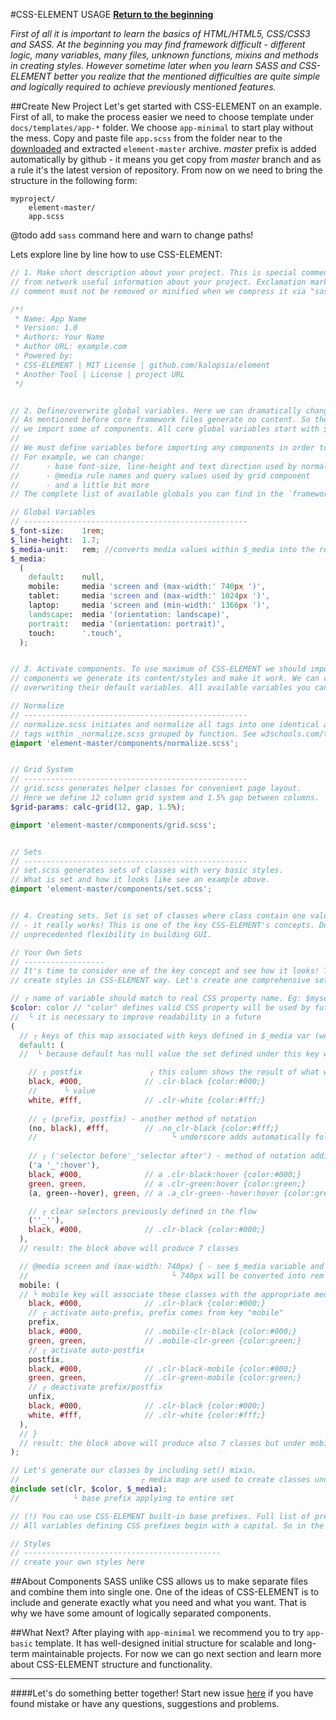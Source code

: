 #CSS-ELEMENT USAGE
**[Return to the beginning](https://github.com/kalopsia/element/blob/master/docs/0_preface.md)**<br/>

*First of all it is important to learn the basics of HTML/HTML5, CSS/CSS3 and SASS. At the beginning you may find framework difficult - different logic, many variables, many files, unknown functions, mixins and methods in creating styles. However sometime later when you learn SASS and CSS-ELEMENT better you realize that the mentioned difficulties are quite simple and logically required to achieve previously mentioned features.*

##Create New Project
Let's get started with CSS-ELEMENT on an example. First of all, to make the process easier we need to choose template under `docs/templates/app-*` folder. We choose `app-minimal` to start play without the mess. Copy and paste file `app.scss` from the folder near to the [downloaded](https://github.com/kalopsia/element/archive/master.zip) and extracted `element-master` archive. *master* prefix is added automatically by github - it means you get copy from *master* branch and as a rule it's the latest version of repository. From now on we need to bring the structure in the following form:

```
myproject/
    element-master/
    app.scss
```
@todo add `sass` command here and warn to change paths!

Lets explore line by line how to use CSS-ELEMENT:

```SCSS
// 1. Make short description about your project. This is special comment block that gives strangers
// from network useful information about your project. Exclamation mark at the beginning indicates that the
// comment must not be removed or minified when we compress it via "sass" command or by any other third-party tool.

/*!
 * Name: App Name
 * Version: 1.0
 * Authors: Your Name
 * Author URL: example.com
 * Powered by:
 * CSS-ELEMENT | MIT License | github.com/kalopsia/element
 * Another Tool | License | project URL
 */


// 2. Define/overwrite global variables. Here we can dramatically change the CSS-ELEMENT's component behavior.
// As mentioned before core framework files generate no content. So these changes will have an effect only after
// we import some of components. All core global variables start with $_*. So they are easier to recognize.
//
// We must define variables before importing any components in order to overwrite default values.
// For example, we can change:
//      - base font-size, line-height and text direction used by normalize component
//      - @media rule names and query values used by grid component
//      - and a little bit more
// The complete list of available globals you can find in the `framework/_globals.scss` file.

// Global Variables
// --------------------------------------------------
$_font-size:    1rem;
$_line-height:  1.7;
$_media-unit:   rem; //converts media values within $_media into the rem unit
$_media:
  (
    default:    null,
    mobile:     media 'screen and (max-width:' 740px ')',
    tablet:     media 'screen and (max-width:' 1024px ')',
    laptop:     media 'screen and (min-width:' 1366px ')',
    landscape:  media '(orientation: landscape)',
    portrait:   media '(orientation: portrait)',
    touch:      '.touch',
  );


// 3. Activate components. To use maximum of CSS-ELEMENT we should import each component separately. By importing
// components we generate its content/styles and make it work. We can change default behaviour of components by
// overwriting their default variables. All available variables you can find within component itself.

// Normalize
// --------------------------------------------------
// normalize.scss initiates and normalize all tags into one identical appearance. HTML
// tags within _normalize.scss grouped by function. See w3schools.com/tags/ref_byfunc.asp page.
@import 'element-master/components/normalize.scss';


// Grid System
// --------------------------------------------------
// grid.scss generates helper classes for convenient page layout.
// Here we define 12 column grid system and 1.5% gap between columns.
$grid-params: calc-grid(12, gap, 1.5%);

@import 'element-master/components/grid.scss';


// Sets
// --------------------------------------------------
// set.scss generates sets of classes with very basic styles.
// What is set and how it looks like see an example above.
@import 'element-master/components/set.scss';


// 4. Creating sets. Set is set of classes where class contain one value and CSS property. Don't think that's crazy
// - it really works! This is one of the key CSS-ELEMENT's concepts. Due to big amount of low level classes we get
// unprecedented flexibility in building GUI.

// Your Own Sets
// ------------------
// It's time to consider one of the key concept and see how it looks! This is what we call
// create styles in CSS-ELEMENT way. Let's create one comprehensive set with line by line explanation:

// ┌ name of variable should match to real CSS property name. Eg: $myset-backgroud, $myset-border etc
$color: color // "color" defines valid CSS property will be used by future classes.
//  └ it is necessary to improve readability in a future
(
  // ┌ keys of this map associated with keys defined in $_media var (we defined it above)
  default: (
  //  └ because default has null value the set defined under this key will have no query

    // ┌ postfix               ┌ this column shows the result of what we get after including set() mixin
    black, #000,              // .clr-black {color:#000;}
    //      └ value
    white, #fff,              // .clr-white {color:#fff;}
    
    // ┌ (prefix, postfix) - another method of notation
    (no, black), #fff,        // .no_clr-black {color:#fff;}
    //                              └ underscore adds automatically following after prefix
    
    // ┌ ('selector before'_'selector after') - method of notation additional selectors
    ('a '_':hover'),
    black, #000,              // a .clr-black:hover {color:#000;}
    green, green,             // a .clr-green:hover {color:green;}
    (a, green--hover), green, // a .a_clr-green--hover:hover {color:green;}

    // ┌ clear selectors previously defined in the flow
    (''_''),
    black, #000,              // .clr-black {color:#000;}
  ),
  // result: the block above will produce 7 classes

  // @media screen and (max-width: 740px) { - see $_media variable and value opposite mobile key
  //                                └ 740px will be converted into rem automatically, see $_media-unit
  mobile: (
  // └ mobile key will associate these classes with the appropriate media query, see $_media
    black, #000,              // .clr-black {color:#000;}
    // ┌ activate auto-prefix, prefix comes from key "mobile"
    prefix,
    black, #000,              // .mobile-clr-black {color:#000;}
    green, green,             // .mobile-clr-green {color:green;}
    // ┌ activate auto-postfix
    postfix,
    black, #000,              // .clr-black-mobile {color:#000;}
    green, green,             // .clr-green-mobile {color:green;}
    // ┌ deactivate prefix/postfix
    unfix,
    black, #000,              // .clr-black {color:#000;}
    white, #fff,              // .clr-white {color:#fff;}
  ),
  // }
  // result: the block above will produce also 7 classes but under mobile media query defined in the $_media
);

// Let's generate our classes by including set() mixin.
//                           ┌ media map are used to create classes under given media queries
@include set(clr, $color, $_media);
//            └ base prefix applying to entire set

// (!) You can use CSS-ELEMENT built-in base prefixes. Full list of predefined prefixes you can find in _naming.scss file.
// All variables defining CSS prefixes begin with a capital. So in the example above you can set $Color instead "clr"

// Styles
// --------------------------------------------
// create your own styles here

```

##About Components
SASS unlike CSS allows us to make separate files and combine them into single one. One of the ideas of CSS-ELEMENT is to include and generate exactly what you need and what you want. That is why we have some amount of logically separated components.

##What Next?
After playing with `app-minimal` we recommend you to try `app-basic` template. It has well-designed initial structure for scalable and long-term maintainable projects. For now we can go next section and learn more about CSS-ELEMENT structure and functionality.

---

####Let's do something better together!
Start new issue [here](https://github.com/kalopsia/element/issues/new) if you have found mistake or have any questions, suggestions and problems.